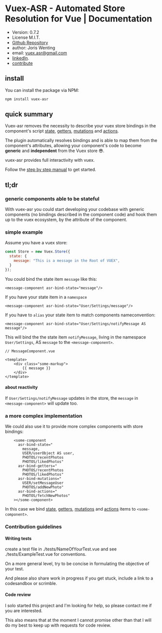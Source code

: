 # Vuex-ASR - Automated Store Resolution for Vue | Documentation

* Version: 0.7.2
* License M.I.T.
* [Github Repository](https://github.com/vuex-asr/vuex-asr)
* author: Joris Wenting
* email: vuex.asr@gmail.com
* [linkedIn](https://www.linkedin.com/in/joriswenting/).
* [contribute](https://vuex-asr.github.io/vuex-asr/vuex-asr/helpers/contribute.html)

## install

You can install the package via NPM:

```bash
npm install vuex-asr
```


## quick summary

Vuex-asr removes the necessity to describe your vuex store bindings in the component's script [state](https://vuex-asr.github.io/vuex-asr/vuex-asr/learn-by-example/hello-world-example.html), [getters](https://vuex-asr.github.io/vuex-asr/vuex-asr/learn-by-example/getters-example.html), [mutations](https://vuex-asr.github.io/vuex-asr/vuex-asr/learn-by-example/mutations.html) and [actions](https://vuex-asr.github.io/vuex-asr/vuex-asr/learn-by-example/actions.html). 

The plugin automatically resolves  bindings and is able to map them from the component's attributes, allowing your component's code to become **generic** and **independent** from the Vuex store :sunglasses:.

vuex-asr provides full interactivity with vuex.

Follow the [step by step manual](https://vuex-asr.github.io/vuex-asr/vuex-asr/learn-by-example/hello-world-example.html) to get started.

## tl;dr

### generic components able to be stateful

With vuex-asr you could start developing your codebase with generic components (no bindings described in the component code) and hook them up to the vuex ecosystem, by the attribute of the component.

### simple example
Assume you have a vuex store:

```javascript
const Store = new Vuex.Store({
  state: {
    message: "This is a message in the Root of VUEX",
  }
});
```

You could bind the state item `message` like this:

```vue
<message-component asr-bind-state="message"/>
```

If you have your state item in a `namespace`

```vue
<message-component asr-bind-state="User/Settings/message"/>
```

If you have to `alias` your state item to match components nameconvention:

```vue
<message-component asr-bind-state="User/Settings/notifyMessage AS message"/>
```

This will bind the the state item `notifyMessage`, living in the namespace `User/Settings`, AS `message` to the `<message-component>`. 

```vue
// MessageComponent.vue

<template>    
    <div class="some-markup">
        {{ message }}
    </div>
</template>
```

#### about reactivity
If `User/Settings/notifyMessage` updates in the store, the `message` in `<message-component>` will update too.


### a more complex implementation

We could also use it to provide more complex components with store bindings:

```vue
    <some-component
      asr-bind-state="
        message, 
        USER/userObject AS user,
        PHOTOS/recentPhotos
        PHOTOS/likedPhotos"
      asr-bind-getters="
        PHOTOS/recentPhotos
        PHOTOS/likedPhotos"
      asr-bind-mutations="
        USER/setMessageUser
        PHOTOS/addNewPhoto"
      asr-bind-actions="
        PHOTOS/fetchNewPhotos"
    ></some-component>
```

In this case we bind [state](https://vuex-asr.github.io/vuex-asr/vuex-asr/learn-by-example/hello-world-example.html), [getters](https://vuex-asr.github.io/vuex-asr/vuex-asr/learn-by-example/getters-example.html), [mutations](https://vuex-asr.github.io/vuex-asr/vuex-asr/learn-by-example/mutations.html) and [actions](https://vuex-asr.github.io/vuex-asr/vuex-asr/learn-by-example/actions.html) items to `<some-component>`. 

### Contribution guidelines ###

#### Writing tests
create a test file in
./tests/NameOfYourTest.vue
and see
./tests/ExampleTest.vue
for conventions.

On a more general level, try to be concise in formulating the objective of your test.

And please also share work in progress if you get stuck, include a link to a codesandbox or scrimble.

#### Code review

I solo started this project and I'm looking for help, so please contact me if you are interested.

This also means that at the moment I cannot promise other than that I will do my best to keep up with requests for code review. 